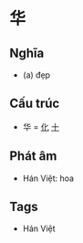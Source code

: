 # 华

## Nghĩa

* (a) đẹp

## Cấu trúc
* 华 = [化](化.md) [十](十.md)

## Phát âm

* Hán Việt: hoa

## Tags
* Hán Việt

<script>window.HANZI_FIELD='华';</script>
